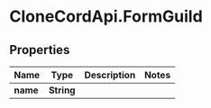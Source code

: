 # CloneCordApi.FormGuild

## Properties

Name | Type | Description | Notes
------------ | ------------- | ------------- | -------------
**name** | **String** |  | 


